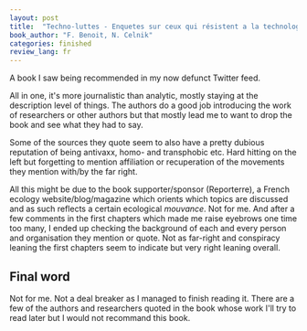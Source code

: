 ```yaml
---
layout: post
title:  "Techno-luttes - Enquetes sur ceux qui résistent a la technologie"
book_author: "F. Benoit, N. Celnik"
categories: finished
review_lang: fr
---
```


A book I saw being recommended in my now defunct Twitter feed.

All in one, it's more journalistic than analytic, mostly staying at the description level of things. The authors do a good job introducing the work of researchers or other authors but that mostly lead me to want to drop the book and see what they had to say.

Some of the sources they quote seem to also have a pretty dubious reputation of being antivaxx, homo- and transphobic etc. Hard hitting on the left but forgetting to mention affiliation or recuperation of the movements they mention with/by the far right.

All this might be due to the book supporter/sponsor (Reporterre), a French ecology website/blog/magazine which orients which topics are discussed and as such reflects a certain ecological *mouvance*. Not for me. And after a few comments in the first chapters which made me raise eyebrows one time too many, I ended up checking the background of each and every person and organisation they mention or quote. Not as far-right and conspiracy leaning the first chapters seem to indicate but very right leaning overall.

## Final word

Not for me. Not a deal breaker as I managed to finish reading it. There are a few of the authors and researchers quoted in the book whose work I'll try to read later but I would not recommand this book.
